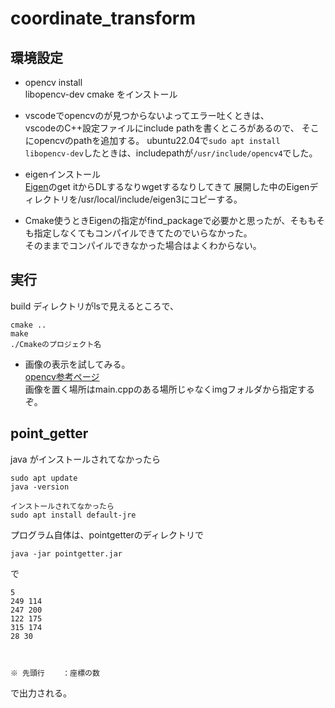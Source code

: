 # coordinate_transform

## 環境設定
- opencv install  
libopencv-dev cmake をインストール

- vscodeでopencvのが見つからないよってエラー吐くときは、  
vscodeのC++設定ファイルにinclude pathを書くところがあるので、 そこにopencvのpathを追加する。
ubuntu22.04で`sudo apt install libopencv-dev`したときは、includepathが`/usr/include/opencv4`でした。

- eigenインストール  
[Eigen](https://eigen.tuxfamily.org/index.php?title=Main_Page)のget itからDLするなりwgetするなりしてきて 展開した中のEigenディレクトリを/usr/local/include/eigen3にコピーする。

- Cmake使うときEigenの指定がfind_packageで必要かと思ったが、そももそも指定しなくてもコンパイルできてたのでいらなかった。  
そのままでコンパイルできなかった場合はよくわからない。


## 実行
build ディレクトリがlsで見えるところで、
```
cmake ..
make 
./Cmakeのプロジェクト名
```


- 画像の表示を試してみる。  
[opencv参考ページ](https://www.qoosky.io/techs/ad1e4deb05)  
画像を置く場所はmain.cppのある場所じゃなくimgフォルダから指定するぞ。

## point_getter
java がインストールされてなかったら
```
sudo apt update
java -version

インストールされてなかったら
sudo apt install default-jre
```

プログラム自体は、pointgetterのディレクトリで
```
java -jar pointgetter.jar
```
で

```
5
249 114
247 200
122 175
315 174
28 30



※ 先頭行    ：座標の数
```
で出力される。


